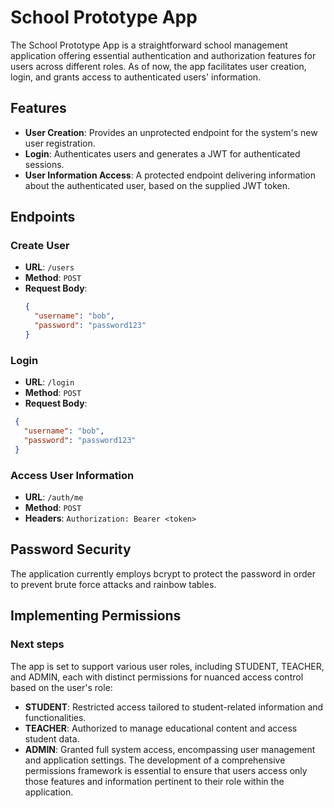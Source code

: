 # School Prototype App

The School Prototype App is a straightforward school management application offering essential authentication and authorization features for users across different roles. As of now, the app facilitates user creation, login, and grants access to authenticated users' information.

## Features

- **User Creation**: Provides an unprotected endpoint for the system's new user registration.
- **Login**: Authenticates users and generates a JWT for authenticated sessions.
- **User Information Access**: A protected endpoint delivering information about the authenticated user, based on the supplied JWT token.

## Endpoints

### Create User

- **URL**: `/users`
- **Method**: `POST`
- **Request Body**:
  ```json
  {
    "username": "bob",
    "password": "password123"
  }
  ```
### Login
 - **URL**: `/login`
 - **Method**: `POST`
 - **Request Body**:
 ```json
  {
    "username": "bob",
    "password": "password123"
  }
 ```

### Access User Information
 - **URL**: `/auth/me`
 - **Method**: `POST`
 - **Headers**: `Authorization: Bearer <token>`

## Password Security
The application currently employs bcrypt to protect the password in order to prevent brute force attacks and rainbow tables.

## Implementing Permissions
### Next steps
The app is set to support various user roles, including STUDENT, TEACHER, and ADMIN, each with distinct permissions for nuanced access control based on the user's role:
 - **STUDENT**: Restricted access tailored to student-related information and functionalities.
 - **TEACHER**: Authorized to manage educational content and access student data.
 - **ADMIN**: Granted full system access, encompassing user management and application settings.
The development of a comprehensive permissions framework is essential to ensure that users access only those features and information pertinent to their role within the application.